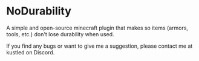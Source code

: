# NoDurability

A simple and open-source minecraft plugin that makes so items (armors, tools, etc.) don't lose durability when used.

If you find any bugs or want to give me a suggestion, please contact me at kustled on Discord.

